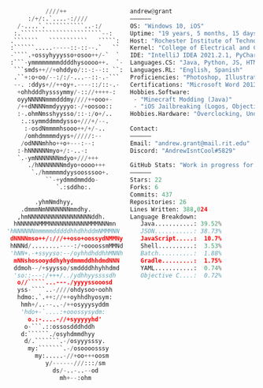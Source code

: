 ```python
           ////++                  andrew@grant
      :/+/:.`....-:////            ——————
   /-....`.```````````..-:/        OS: "Windows 10, iOS"
  :.```````````````````````--:     Uptime: "19 years, 5 months, 15 days"
 .```````   ```````````   `````:   Host: "Rochester Institute of Technology (RIT)"
 :``````.....-----::-::--.`   ``   Kernel: "College of Electrical and Computer Engineering Technology"
 -````.+ossyhyyysso+osoo++/-`  `   IDE: "IntelliJ IDEA 2021.2.1, PyCharm 2020.2, Brackets 1.14.2"
 :```-ymmmmmmmmddddhysoooo++.  `-  Languages.CS: "Java, Python, JS, HTML, CSS"
  ```smds++//+ohddyo/::-:--:: ``:  Languages.RL: "English, Spanish"
  .``+:o+oo/--:/:/-...--::-.-```   Proficiencies: "Photoshop, Illustrator, Word, Excel"
  --. :ddys+//++oy+.----::/::-.-   Certifications: "Microsoft Word 2013, WISE Financial Literacy"
   +ohhdddhysssymmy/-:://++++-:    Hobbies.Software:
   oyyNNNNNmmmdddmy////++ooo+-      - "Minecraft Modding (Java)"
   /++dNNNNmmdyyyyo:-/+oosoo::      - "iOS Jailbreaking (Logos, Objective-C)"
   :-.ohmNmsshyysso/::-:/o+/..     Hobbies.Hardware: "Overclocking, Undervolting"
    :.:symmddmmdysso+///+/--.      
     :-osdNmmmmhsooo++/+/-..       Contact:
     /omhdmmmmdyys+/////:--        ——————
    /odNNNmhho++o+---:--:          Email: "andrew.grant@mail.rit.edu"
   :-hNNNNNNmyo+/:-..-:            Discord: "AndrewIsntCool#5829"
   `.-ymNNNNNNNmdyo+///+++         
      ./hNNNNNNNmdyo+oooo+++       GitHub Stats: "Work in progress for now, will be fully automated later"
       `./hmmmmmdyysoosssoo+.      ——————
           ``-+ydmmdmmddo-         Stars: 22
              `.:sddho:.           Forks: 6
                                   Commits: 437
        .yhmNmdhyy,                Repositories: 26
    .dmmmNmNNNNNNNmmdhy.           Lines Written: 388,024
   ,hmNNNNNNNNNNNNNNNNNNddh.       Language Breakdown:
  hNNNNNNMMMNNNNNNNNNNNMMMNNNmn       Java...........: 39.52%
'hNNNNNNmmmmmdddddhhdhhddmNMMMNN      JSON...........: 38.73%
 dNNNNmso++/:///++oso+oossydNMMNy     JavaScript.....:  10.7%
 hNNNd/........----:/+oooossmMMNd     Shell..........:  3.53%
 'hNN+.-+ssyyso:--/oyhhdhddhhMNNh     Batch..........:  1.88%
  mNNshosooyddhyhydmmmddhhdmdNNN      Gradle.........:  1.75%
  ddmoh--/+syysso/smddddhhyhhdmd      YAML...........:  0.74%
  'so::---:/+++/../ydhhyyssssdh       Objective C....:  0.72%
   o//`````...---./yyyyssooosd     
   yss-````..-////ohdysoo+oohh     
   hdmo:.`.++://++oyhhdhyosym:     
    hmh+/..--..-/++osyyysyddm      
    'hdo+-`....:+ooossysydm:       
      o.:-....-//+syyyyyhd'        
     o-```.::ossosdddhddh          
    d:``````./osyhdmmdhyy          
     d/.```````.-/osyyysssy.       
      my:```````.-/osoooosssy      
        my:.....-//+oo+++oosm      
           y/------///:::/sm       
             ds/-..-..--od         
               mh+--:ohm           
```
